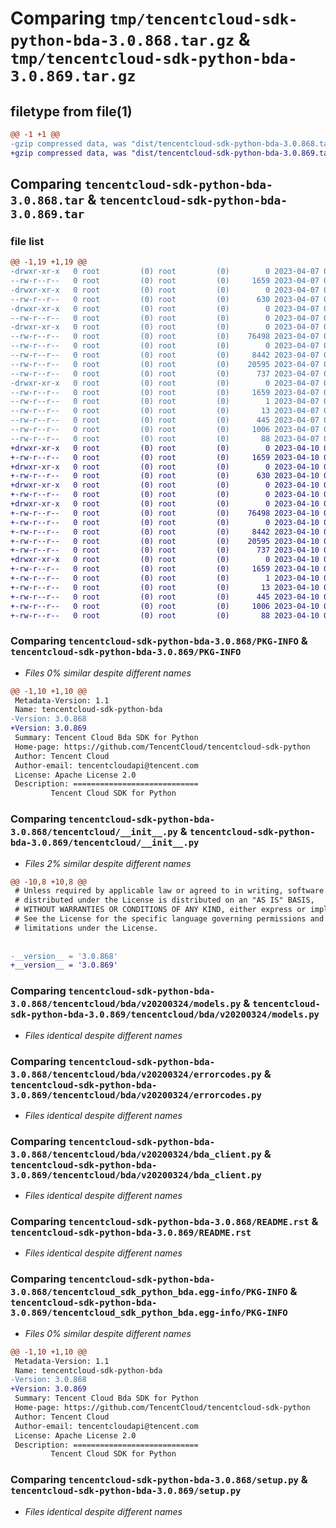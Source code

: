 # Comparing `tmp/tencentcloud-sdk-python-bda-3.0.868.tar.gz` & `tmp/tencentcloud-sdk-python-bda-3.0.869.tar.gz`

## filetype from file(1)

```diff
@@ -1 +1 @@
-gzip compressed data, was "dist/tencentcloud-sdk-python-bda-3.0.868.tar", last modified: Fri Apr  7 00:19:11 2023, max compression
+gzip compressed data, was "dist/tencentcloud-sdk-python-bda-3.0.869.tar", last modified: Mon Apr 10 02:55:06 2023, max compression
```

## Comparing `tencentcloud-sdk-python-bda-3.0.868.tar` & `tencentcloud-sdk-python-bda-3.0.869.tar`

### file list

```diff
@@ -1,19 +1,19 @@
-drwxr-xr-x   0 root         (0) root         (0)        0 2023-04-07 00:19:11.000000 tencentcloud-sdk-python-bda-3.0.868/
--rw-r--r--   0 root         (0) root         (0)     1659 2023-04-07 00:19:11.000000 tencentcloud-sdk-python-bda-3.0.868/PKG-INFO
-drwxr-xr-x   0 root         (0) root         (0)        0 2023-04-07 00:19:11.000000 tencentcloud-sdk-python-bda-3.0.868/tencentcloud/
--rw-r--r--   0 root         (0) root         (0)      630 2023-04-07 00:19:10.000000 tencentcloud-sdk-python-bda-3.0.868/tencentcloud/__init__.py
-drwxr-xr-x   0 root         (0) root         (0)        0 2023-04-07 00:19:11.000000 tencentcloud-sdk-python-bda-3.0.868/tencentcloud/bda/
--rw-r--r--   0 root         (0) root         (0)        0 2023-04-07 00:19:10.000000 tencentcloud-sdk-python-bda-3.0.868/tencentcloud/bda/__init__.py
-drwxr-xr-x   0 root         (0) root         (0)        0 2023-04-07 00:19:11.000000 tencentcloud-sdk-python-bda-3.0.868/tencentcloud/bda/v20200324/
--rw-r--r--   0 root         (0) root         (0)    76498 2023-04-07 00:19:10.000000 tencentcloud-sdk-python-bda-3.0.868/tencentcloud/bda/v20200324/models.py
--rw-r--r--   0 root         (0) root         (0)        0 2023-04-07 00:19:10.000000 tencentcloud-sdk-python-bda-3.0.868/tencentcloud/bda/v20200324/__init__.py
--rw-r--r--   0 root         (0) root         (0)     8442 2023-04-07 00:19:10.000000 tencentcloud-sdk-python-bda-3.0.868/tencentcloud/bda/v20200324/errorcodes.py
--rw-r--r--   0 root         (0) root         (0)    20595 2023-04-07 00:19:10.000000 tencentcloud-sdk-python-bda-3.0.868/tencentcloud/bda/v20200324/bda_client.py
--rw-r--r--   0 root         (0) root         (0)      737 2023-04-07 00:19:10.000000 tencentcloud-sdk-python-bda-3.0.868/README.rst
-drwxr-xr-x   0 root         (0) root         (0)        0 2023-04-07 00:19:11.000000 tencentcloud-sdk-python-bda-3.0.868/tencentcloud_sdk_python_bda.egg-info/
--rw-r--r--   0 root         (0) root         (0)     1659 2023-04-07 00:19:11.000000 tencentcloud-sdk-python-bda-3.0.868/tencentcloud_sdk_python_bda.egg-info/PKG-INFO
--rw-r--r--   0 root         (0) root         (0)        1 2023-04-07 00:19:11.000000 tencentcloud-sdk-python-bda-3.0.868/tencentcloud_sdk_python_bda.egg-info/dependency_links.txt
--rw-r--r--   0 root         (0) root         (0)       13 2023-04-07 00:19:11.000000 tencentcloud-sdk-python-bda-3.0.868/tencentcloud_sdk_python_bda.egg-info/top_level.txt
--rw-r--r--   0 root         (0) root         (0)      445 2023-04-07 00:19:11.000000 tencentcloud-sdk-python-bda-3.0.868/tencentcloud_sdk_python_bda.egg-info/SOURCES.txt
--rw-r--r--   0 root         (0) root         (0)     1006 2023-04-07 00:19:10.000000 tencentcloud-sdk-python-bda-3.0.868/setup.py
--rw-r--r--   0 root         (0) root         (0)       88 2023-04-07 00:19:11.000000 tencentcloud-sdk-python-bda-3.0.868/setup.cfg
+drwxr-xr-x   0 root         (0) root         (0)        0 2023-04-10 02:55:06.000000 tencentcloud-sdk-python-bda-3.0.869/
+-rw-r--r--   0 root         (0) root         (0)     1659 2023-04-10 02:55:06.000000 tencentcloud-sdk-python-bda-3.0.869/PKG-INFO
+drwxr-xr-x   0 root         (0) root         (0)        0 2023-04-10 02:55:06.000000 tencentcloud-sdk-python-bda-3.0.869/tencentcloud/
+-rw-r--r--   0 root         (0) root         (0)      630 2023-04-10 02:55:05.000000 tencentcloud-sdk-python-bda-3.0.869/tencentcloud/__init__.py
+drwxr-xr-x   0 root         (0) root         (0)        0 2023-04-10 02:55:06.000000 tencentcloud-sdk-python-bda-3.0.869/tencentcloud/bda/
+-rw-r--r--   0 root         (0) root         (0)        0 2023-04-10 02:55:05.000000 tencentcloud-sdk-python-bda-3.0.869/tencentcloud/bda/__init__.py
+drwxr-xr-x   0 root         (0) root         (0)        0 2023-04-10 02:55:06.000000 tencentcloud-sdk-python-bda-3.0.869/tencentcloud/bda/v20200324/
+-rw-r--r--   0 root         (0) root         (0)    76498 2023-04-10 02:55:05.000000 tencentcloud-sdk-python-bda-3.0.869/tencentcloud/bda/v20200324/models.py
+-rw-r--r--   0 root         (0) root         (0)        0 2023-04-10 02:55:05.000000 tencentcloud-sdk-python-bda-3.0.869/tencentcloud/bda/v20200324/__init__.py
+-rw-r--r--   0 root         (0) root         (0)     8442 2023-04-10 02:55:05.000000 tencentcloud-sdk-python-bda-3.0.869/tencentcloud/bda/v20200324/errorcodes.py
+-rw-r--r--   0 root         (0) root         (0)    20595 2023-04-10 02:55:05.000000 tencentcloud-sdk-python-bda-3.0.869/tencentcloud/bda/v20200324/bda_client.py
+-rw-r--r--   0 root         (0) root         (0)      737 2023-04-10 02:55:05.000000 tencentcloud-sdk-python-bda-3.0.869/README.rst
+drwxr-xr-x   0 root         (0) root         (0)        0 2023-04-10 02:55:06.000000 tencentcloud-sdk-python-bda-3.0.869/tencentcloud_sdk_python_bda.egg-info/
+-rw-r--r--   0 root         (0) root         (0)     1659 2023-04-10 02:55:06.000000 tencentcloud-sdk-python-bda-3.0.869/tencentcloud_sdk_python_bda.egg-info/PKG-INFO
+-rw-r--r--   0 root         (0) root         (0)        1 2023-04-10 02:55:06.000000 tencentcloud-sdk-python-bda-3.0.869/tencentcloud_sdk_python_bda.egg-info/dependency_links.txt
+-rw-r--r--   0 root         (0) root         (0)       13 2023-04-10 02:55:06.000000 tencentcloud-sdk-python-bda-3.0.869/tencentcloud_sdk_python_bda.egg-info/top_level.txt
+-rw-r--r--   0 root         (0) root         (0)      445 2023-04-10 02:55:06.000000 tencentcloud-sdk-python-bda-3.0.869/tencentcloud_sdk_python_bda.egg-info/SOURCES.txt
+-rw-r--r--   0 root         (0) root         (0)     1006 2023-04-10 02:55:05.000000 tencentcloud-sdk-python-bda-3.0.869/setup.py
+-rw-r--r--   0 root         (0) root         (0)       88 2023-04-10 02:55:06.000000 tencentcloud-sdk-python-bda-3.0.869/setup.cfg
```

### Comparing `tencentcloud-sdk-python-bda-3.0.868/PKG-INFO` & `tencentcloud-sdk-python-bda-3.0.869/PKG-INFO`

 * *Files 0% similar despite different names*

```diff
@@ -1,10 +1,10 @@
 Metadata-Version: 1.1
 Name: tencentcloud-sdk-python-bda
-Version: 3.0.868
+Version: 3.0.869
 Summary: Tencent Cloud Bda SDK for Python
 Home-page: https://github.com/TencentCloud/tencentcloud-sdk-python
 Author: Tencent Cloud
 Author-email: tencentcloudapi@tencent.com
 License: Apache License 2.0
 Description: ============================
         Tencent Cloud SDK for Python
```

### Comparing `tencentcloud-sdk-python-bda-3.0.868/tencentcloud/__init__.py` & `tencentcloud-sdk-python-bda-3.0.869/tencentcloud/__init__.py`

 * *Files 2% similar despite different names*

```diff
@@ -10,8 +10,8 @@
 # Unless required by applicable law or agreed to in writing, software
 # distributed under the License is distributed on an "AS IS" BASIS,
 # WITHOUT WARRANTIES OR CONDITIONS OF ANY KIND, either express or implied.
 # See the License for the specific language governing permissions and
 # limitations under the License.
 
 
-__version__ = '3.0.868'
+__version__ = '3.0.869'
```

### Comparing `tencentcloud-sdk-python-bda-3.0.868/tencentcloud/bda/v20200324/models.py` & `tencentcloud-sdk-python-bda-3.0.869/tencentcloud/bda/v20200324/models.py`

 * *Files identical despite different names*

### Comparing `tencentcloud-sdk-python-bda-3.0.868/tencentcloud/bda/v20200324/errorcodes.py` & `tencentcloud-sdk-python-bda-3.0.869/tencentcloud/bda/v20200324/errorcodes.py`

 * *Files identical despite different names*

### Comparing `tencentcloud-sdk-python-bda-3.0.868/tencentcloud/bda/v20200324/bda_client.py` & `tencentcloud-sdk-python-bda-3.0.869/tencentcloud/bda/v20200324/bda_client.py`

 * *Files identical despite different names*

### Comparing `tencentcloud-sdk-python-bda-3.0.868/README.rst` & `tencentcloud-sdk-python-bda-3.0.869/README.rst`

 * *Files identical despite different names*

### Comparing `tencentcloud-sdk-python-bda-3.0.868/tencentcloud_sdk_python_bda.egg-info/PKG-INFO` & `tencentcloud-sdk-python-bda-3.0.869/tencentcloud_sdk_python_bda.egg-info/PKG-INFO`

 * *Files 0% similar despite different names*

```diff
@@ -1,10 +1,10 @@
 Metadata-Version: 1.1
 Name: tencentcloud-sdk-python-bda
-Version: 3.0.868
+Version: 3.0.869
 Summary: Tencent Cloud Bda SDK for Python
 Home-page: https://github.com/TencentCloud/tencentcloud-sdk-python
 Author: Tencent Cloud
 Author-email: tencentcloudapi@tencent.com
 License: Apache License 2.0
 Description: ============================
         Tencent Cloud SDK for Python
```

### Comparing `tencentcloud-sdk-python-bda-3.0.868/setup.py` & `tencentcloud-sdk-python-bda-3.0.869/setup.py`

 * *Files identical despite different names*

